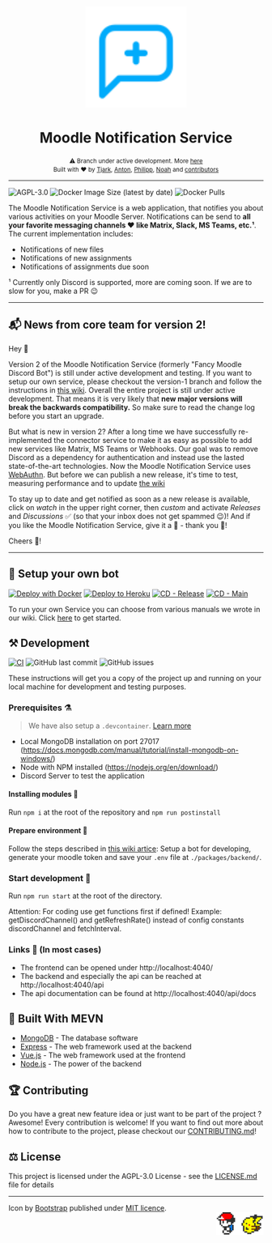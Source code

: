 <div align="center">
    <img src="https://raw.githubusercontent.com/tjarbo/discord-moodle-bot/version-2/logo.svg" alt="Mailbox Icon by Bootstrap" width="200">
    <br>
    <h1>Moodle Notification Service</h1>
    <small>⚠️ Branch under active development. More <a href="#-news-from-core-team-for-version-2">here</a></small> 
    <br>
    <small>Built with ❤︎ by
    <a href="https://github.com/tjarbo">Tjark</a>,
    <a href="https://github.com/antonplagemann">Anton</a>,
    <a href="https://github.com/p-fruck">Philipp</a>,
    <a href="https://github.com/NoWo2000">Noah</a> and
    <a href="https://github.com/tjarbo/discord-moodle-bot/graphs/contributors">contributors</a>
    </small>
</div>

---
![AGPL-3.0](https://img.shields.io/github/license/tjarbo/discord-moodle-bot)
![Docker Image Size (latest by date)](https://img.shields.io/docker/image-size/tjarbo/fmdb?color=0db7ed)
![Docker Pulls](https://img.shields.io/docker/pulls/tjarbo/fmdb?color=0db7ed)

The Moodle Notification Service is a web application, that notifies you about various activities on your Moodle Server. Notifications can be send to **all your favorite messaging channels ❤️ like Matrix, Slack, MS Teams, etc.¹**. The current implementation includes:

- Notifications of new files
- Notifications of new assignments
- Notifications of assignments due soon

¹ Currently only Discord is supported, more are coming soon. If we are to slow for you, make a PR 😉

---
## 📬 News from core team for version 2!
Hey 👋

Version 2 of the Moodle Notification Service (formerly "Fancy Moodle Discord Bot") is still under active development and testing. If you want to setup our own service, please checkout the version-1 branch and follow the instructions in [this wiki](https://docs.tjarbo.me/moodle-notification-service/1.0.0/home). Overall the entire project is still under active development. That means it is very likely that **new major versions will break the backwards compatibility.** So make sure to read the change log before you start an upgrade. 

But what is new in version 2? After a long time we have successfully re-implemented the connector service to make it as easy as possible to add new services like Matrix, MS Teams or Webhooks. Our goal was to remove Discord as a dependency for authentication and instead use the lasted state-of-the-art technologies. Now the Moodle Notification Service uses [WebAuthn](https://docs.tjarbo.me/moodle-notification-service/2.0.0/advanced-guides/what-is-passwordless). But before we can publish a new release, it's time to test, measuring performance and to update [the wiki](https://docs.tjarbo.me/moodle-notification-service/2.0.0/home)

To stay up to date and get notified as soon as a new release is available, click on *watch* in the upper right corner, then *custom* and activate *Releases* and *Discussions* ✅ (so that your inbox does not get spammed 😉)! And if you like the Moodle Notification Service, give it a 🌟 - thank you 🤩!

Cheers 🍻!

---

## 🚀 Setup your own bot
[![Deploy with Docker](https://img.shields.io/badge/deploy%20with-docker-0db7ed)](https://github.com/tjarbo/discord-moodle-bot/wiki/Setup-with-docker)
[![Deploy to Heroku](https://img.shields.io/badge/deploy%20to-herkou-79589F)](https://github.com/tjarbo/discord-moodle-bot/wiki/Setup-with-heroku-and-mongodb-atlas)
[![CD - Release](https://github.com/tjarbo/discord-moodle-bot/actions/workflows/cd.release.yml/badge.svg)](https://github.com/tjarbo/discord-moodle-bot/actions/workflows/cd.release.yml)
[![CD - Main](https://github.com/tjarbo/discord-moodle-bot/actions/workflows/cd.main.yml/badge.svg)](https://github.com/tjarbo/discord-moodle-bot/actions/workflows/cd.main.yml)

To run your own Service you can choose from various manuals we wrote in our wiki. Click [here](https://docs.tjarbo.me) to get started.

## ⚒️ Development
[![CI](https://github.com/tjarbo/discord-moodle-bot/actions/workflows/ci.yml/badge.svg)](https://github.com/tjarbo/discord-moodle-bot/actions/workflows/ci.yml)
![GitHub last commit](https://img.shields.io/github/last-commit/tjarbo/discord-moodle-bot)
![GitHub issues](https://img.shields.io/github/issues/tjarbo/discord-moodle-bot)

These instructions will get you a copy of the project up and running on your local machine for development and testing purposes.

### Prerequisites ⚗️
> We have also setup a `.devcontainer`.  [Learn more](https://code.visualstudio.com/docs/remote/containers#_quick-start-open-an-existing-folder-in-a-container)

- Local MongoDB installation on port 27017 (https://docs.mongodb.com/manual/tutorial/install-mongodb-on-windows/)
- Node with NPM installed (https://nodejs.org/en/download/)
- Discord Server to test the application

#### Installing modules 📁

Run `npm i` at the root of the repository and `npm run postinstall`

#### Prepare environment 🦕

Follow the steps described in [this wiki artice](https://github.com/tjarbo/discord-moodle-bot/wiki/Setup-your-own-bot): Setup a bot for developing, generate your moodle token and save your `.env` file at `./packages/backend/`.

### Start development 🛫

Run `npm run start` at the root of the directory.

Attention: For coding use get functions first if defined!
Example: getDiscordChannel() and getRefreshRate() instead of
config constants discordChannel and fetchInterval.

### Links 🔗 (In most cases)

- The frontend can be opened under http://localhost:4040/
- The backend and especially the api can be reached at http://localhost:4040/api
- The api documentation can be found at http://localhost:4040/api/docs

## 🦸 Built With MEVN

- [MongoDB](https://www.mongodb.com/) - The database software
- [Express](https://expressjs.com/) - The web framework used at the backend
- [Vue.js](https://vuejs.org/) - The web framework used at the frontend
- [Node.js](https://nodejs.org/en/) - The power of the backend

## 🏆 Contributing

Do you have a great new feature idea or just want to be part of the project ? Awesome! Every contribution is welcome! If you want to find out more about how to contribute to the project, please checkout our [CONTRIBUTING.md](CONTRIBUTING.md)!

## ⚖️ License

This project is licensed under the AGPL-3.0 License - see the [LICENSE.md](LICENSE.md) file for details

---
<div align="left">
    Icon by <a href="https://github.com/twbs/icons">Bootstrap</a> published under <a href="https://github.com/twbs/icons/blob/main/LICENSE.md">MIT licence</a>.
</div>

<div align="right">
    <a href="https://github.com/tjarbo/tjarbo/blob/main/EASTEREGG.md"><img src="https://raw.githubusercontent.com/tjarbo/tjarbo/main/assets/logo.gif" alt="Animated Gif" height="45"></a>
</div>
